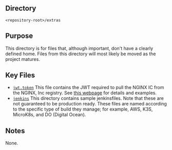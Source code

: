 ## Directory

`<repository-root>/extras`

## Purpose

This directory is for files that, although important, don't have a clearly defined home. Files from this directory will
most likely be moved as the project matures.

## Key Files

- [`jwt.token`](./jwt.token) This file contains the JWT required to pull the NGINX IC from the NGINX, Inc registry.
  See [this webpage](https://docs.nginx.com/nginx-ingress-controller/installation/using-the-jwt-token-docker-secret)
  for details and examples.
- [`jenkins`](./jenkins) This directory contains sample jenkinsfiles. Note that these are not guaranteed to be production
  ready. These files are named according to the specific type of build they manage; for example, AWS, K3S, MicroK8s, and
  DO (Digital Ocean). 

## Notes

None.
